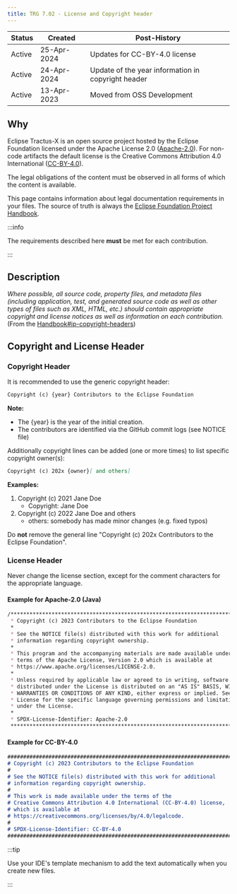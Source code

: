 ```yaml
---
title: TRG 7.02 - License and Copyright header
---
```


| Status | Created     | Post-History                                       |
|--------|-------------|----------------------------------------------------|
| Active | 25-Apr-2024 | Updates for CC-BY-4.0 license                      |
| Active | 24-Apr-2024 | Update of the year information in copyright header |
| Active | 13-Apr-2023 | Moved from OSS Development                         |

## Why

Eclipse Tractus-X is an open source project hosted by the Eclipse Foundation licensed under the Apache License 2.0 ([Apache-2.0](https://spdx.org/licenses/Apache-2.0)). For non-code artifacts the default license is the Creative Commons Attribution 4.0 International ([CC-BY-4.0](https://spdx.org/licenses/CC-BY-4.0.html)).

The legal obligations of the content must be observed in all forms of which the content is available.

This page contains information about legal documentation requirements in your files. The source of truth is always the [Eclipse Foundation Project Handbook](https://www.eclipse.org/projects/handbook/#ip-copyright-headers).

:::info

The requirements described here **must** be met for each contribution.

:::

## Description

*Where possible, all source code, property files, and metadata files (including application, test, and generated source code as well as other types of files such as XML, HTML, etc.) should contain appropriate copyright and license notices as well as information on each contribution.* (From the [Handbook#ip-copyright-headers](https://www.eclipse.org/projects/handbook/#ip-copyright-headers))

## Copyright and License Header

### Copyright Header

It is recommended to use the generic copyright header:

```md
Copyright (c) {year} Contributors to the Eclipse Foundation
 ```

**Note:**

- The {year} is the year of the initial creation.
- The contributors are identified via the GitHub commit logs (see NOTICE file)

Additionally copyright lines can be added (one or more times) to list specific copyright owner(s):

```md
Copyright (c) 202x {owner}[ and others]
 ```

**Examples:**

1. Copyright (c) 2021 Jane Doe
    - Copyright: Jane Doe
1. Copyright (c) 2022 Jane Doe and others
    - others: somebody has made minor changes (e.g. fixed typos)

Do **not** remove the general line "Copyright (c) 202x Contributors to the Eclipse Foundation".

### License Header

Never change the license section, except for the comment characters for the appropriate language.

#### Example for Apache-2.0 (Java)

```md
/********************************************************************************
 * Copyright (c) 2023 Contributors to the Eclipse Foundation
 *
 * See the NOTICE file(s) distributed with this work for additional
 * information regarding copyright ownership.
 *
 * This program and the accompanying materials are made available under the
 * terms of the Apache License, Version 2.0 which is available at
 * https://www.apache.org/licenses/LICENSE-2.0.
 *
 * Unless required by applicable law or agreed to in writing, software
 * distributed under the License is distributed on an "AS IS" BASIS, WITHOUT
 * WARRANTIES OR CONDITIONS OF ANY KIND, either express or implied. See the
 * License for the specific language governing permissions and limitations
 * under the License.
 *
 * SPDX-License-Identifier: Apache-2.0
 ********************************************************************************/
 ```

#### Example for CC-BY-4.0

```md
#######################################################################
# Copyright (c) 2023 Contributors to the Eclipse Foundation
#
# See the NOTICE file(s) distributed with this work for additional
# information regarding copyright ownership.
#
# This work is made available under the terms of the
# Creative Commons Attribution 4.0 International (CC-BY-4.0) license,
# which is available at
# https://creativecommons.org/licenses/by/4.0/legalcode.
#
# SPDX-License-Identifier: CC-BY-4.0
#######################################################################
 ```

:::tip

Use your IDE's template mechanism to add the text automatically when you create new files.

:::
